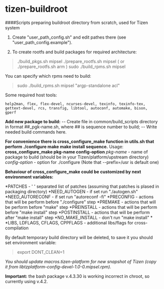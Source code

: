 tizen-buildroot
===============

####Scripts preparing buildroot directory from scratch, used for Tizen system

1. Create "user_path_config.sh" and edit pathes there (see "user_path_config.example").

2. To create rootfs and build packages for required architecture:

>./build_pkgs.sh mipsel
>./prepare_rootfs.sh mipsel ( or ./prepare_rootfs.sh arm ) 
>sudo ./build_rpms.sh mipsel 
  
You can specify which rpms need to build:
>sudo ./build_rpms.sh mipsel "argp-standalone acl" 

Some required host tools:

	help2man, flex, flex-devel, ncurses-devel, texinfo, texinfo-tex, gettext-devel, rcs, transfig, libtool, autoconf, automake, bison, gperf

**Add new package to build:**
-- Create file in common/build_scripts directory in format ##_pgk-name.sh, where ## is sequence number to build;
-- Write needed build commands here. 

**For convenience there is cross_configure_make function in utils.sh that perform ./configure make make install sequence.**
Usage:
 **cross_configure_make pkg-name config-option**
*pkg-name* - name of package to build (should be in your Tizen/platform/upstream directory)
*config-option* - option for ./configure (Note that --prefix=/usr is default one)

**Behaviour of cross_configure_make could be customized by next environment variables:**

*PATCHES           - ' ' separated list of patches (assuming that patches is plased in packaging directory)
*NEED_AUTOGEN      - if set run "./autogen.sh"
*NEED_AUTORECONF   - if set run "autoreconf -fi"
*PRECONFIG         - actions that will be perform before "./configure" step
*PREMAKE           - actions that will be perform before "make" step
*PREINSTALL        - actions that will be perform before "make install" step
*POSTINSTALL       - actions that will be perform after "make install" step
*NO_MAKE_INSTALL   - don't run "make install"
*
*LIBS, LDFLAGS, CFLAGS, CPPFLAGS - additional libs/flags for cross-compilation

By default temporary build directory will be deleted, to save it you should set environment variable: 
 >export DONT_CLEAN=1  
  
*You should update macros.tizen-platform for new snapshot of Tizen (copy it from libtzplatform-config-devel-1.0-0.mipsel.rpm).*
              
**Important:** the bash package v.4.3.30 is working incorrect in chroot, so currently using v.4.2.  
